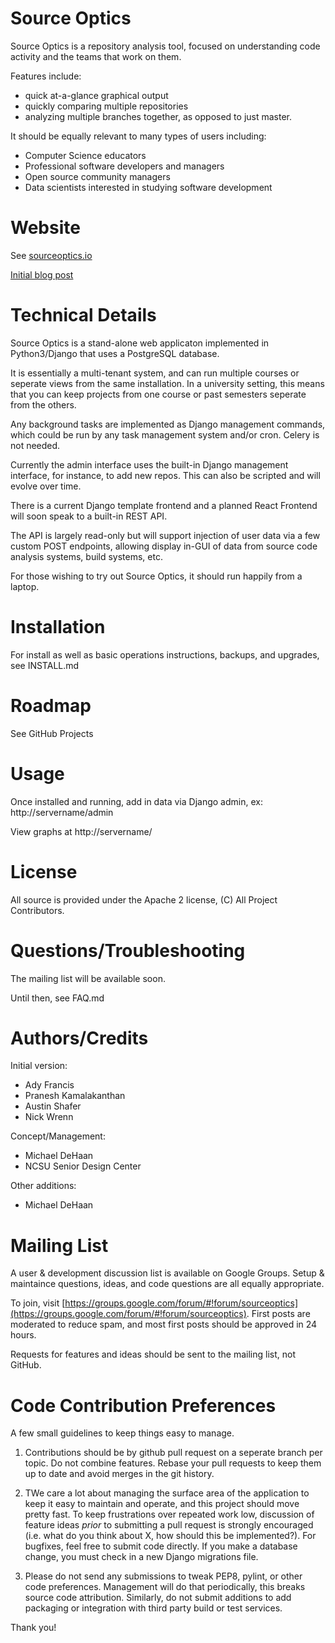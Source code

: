 Source Optics
=============

Source Optics is a repository analysis tool, focused on understanding
code activity and the teams that work on them.

Features include:

* quick at-a-glance graphical output
* quickly comparing multiple repositories
* analyzing multiple branches together, as opposed to just master.

It should be equally relevant to many types of users including:

* Computer Science educators
* Professional software developers and managers
* Open source community managers
* Data scientists interested in studying software development

Website
=======

See [sourceoptics.io](https://sourceoptics.io)

[Initial blog post](https://medium.com/@michaeldehaan/presenting-source-optics-better-git-analytics-for-teams-28ad3d238356)

Technical Details
=================

Source Optics is a stand-alone web applicaton implemented in Python3/Django that 
uses a PostgreSQL database.

It is essentially a multi-tenant system, and can run multiple courses or seperate views from
the same installation.  In a university setting, this means that you can keep projects
from one course or past semesters seperate from the others.

Any background tasks are implemented as Django management commands, which could be run by
any task management system and/or cron.  Celery is not needed.

Currently the admin interface uses the built-in Django management interface, for instance,
to add new repos. This can also be scripted and will evolve over time.

There is a current Django template frontend and a planned React Frontend will soon speak
to a built-in REST API.

The API is largely read-only but will support injection of user data via a few custom
POST endpoints, allowing display in-GUI of data from source code analysis systems, build
systems, etc.

For those wishing to try out Source Optics, it should run happily from a laptop.

Installation
============

For install as well as basic operations instructions, backups, and upgrades, see INSTALL.md

Roadmap
=======

See GitHub Projects

Usage
=====

Once installed and running, add in data via Django admin, ex: http://servername/admin

View graphs at http://servername/

License
=======

All source is provided under the Apache 2 license, (C) All Project Contributors.

Questions/Troubleshooting
=========================

The mailing list will be available soon.

Until then, see FAQ.md

Authors/Credits
===============

Initial version:

 * Ady Francis
 * Pranesh Kamalakanthan
 * Austin Shafer
 * Nick Wrenn
 
Concept/Management: 
 * Michael DeHaan
 * NCSU Senior Design Center

Other additions:
 * Michael DeHaan

Mailing List
============

A user & development discussion list is available on Google Groups. Setup & maintaince questions, ideas,
and code questions are all equally appropriate.  

To join, visit [https://groups.google.com/forum/#!forum/sourceoptics](https://groups.google.com/forum/#!forum/sourceoptics).  First posts are moderated to reduce spam, and most first posts should be approved in 24 hours.

Requests for features and ideas should be sent to the mailing list, not GitHub.

Code Contribution Preferences
=============================

A few small guidelines to keep things easy to manage.

1) Contributions should be by github pull request on a seperate branch per topic. Do not combine features. Rebase your pull requests to keep them up to date and avoid merges in the git history.  

2) TWe care a lot about managing the surface area of the application to keep it easy to maintain and operate, and this project should move pretty fast. To keep frustrations over repeated work low, discussion of feature ideas *prior* to submitting a pull request is strongly encouraged (i.e. what do you think about X, how should this be implemented?). For bugfixes, feel free to submit code directly. If you make a database change, you must check in a new Django migrations file.

3) Please do not send any submissions to tweak PEP8, pylint, or other code preferences.  Management will do that periodically, this breaks source code attribution.  Similarly, do not submit additions to add packaging or integration with third party build or test services.

Thank you!



